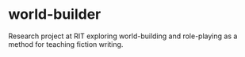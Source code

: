 # world-builder
Research project at RIT exploring world-building and role-playing as a method for teaching fiction writing.
